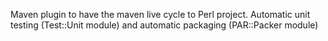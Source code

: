 Maven plugin to have the maven live cycle to  Perl project.
Automatic unit testing (Test::Unit module)
and automatic packaging (PAR::Packer module)